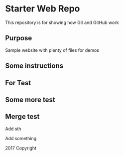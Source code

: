 # Starter Web Repo

This repository is for showing how Git and GitHub work

## Purpose

Sample website with plenty of files for demos

## Some instructions

## For Test 

## Some more test

## Merge test

Add sth

Add something

2017 Copyright
